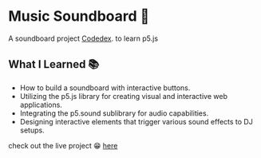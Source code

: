 # Music Soundboard 🥁

A soundboard project [Codedex](https://www.codedex.io/projects/build-an-interactive-soundboard-with-p5js). to learn p5.js



## What I Learned 📚

- How to build a soundboard with interactive buttons.
- Utilizing the p5.js library for creating visual and interactive web applications.
- Integrating the p5.sound sublibrary for audio capabilities.
- Designing interactive elements that trigger various sound effects to DJ setups.

check out the live project 😁 [here](https://music-soundboard-ijlkq98do-safia-ms-projects.vercel.app/)
